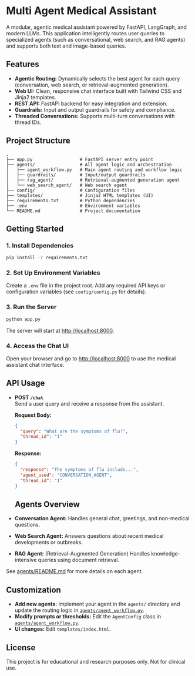 # Multi Agent Medical Assistant

A modular, agentic medical assistant powered by FastAPI, LangGraph, and modern LLMs. This application intelligently routes user queries to specialized agents (such as conversational, web search, and RAG agents) and supports both text and image-based queries.

## Features

- **Agentic Routing:** Dynamically selects the best agent for each query (conversation, web search, or retrieval-augmented generation).
- **Web UI:** Clean, responsive chat interface built with Tailwind CSS and Jinja2 templates.
- **REST API:** FastAPI backend for easy integration and extension.
- **Guardrails:** Input and output guardrails for safety and compliance.
- **Threaded Conversations:** Supports multi-turn conversations with thread IDs.

## Project Structure

```
.
├── app.py                  # FastAPI server entry point
├── agents/                 # All agent logic and orchestration
│   ├── agent_workflow.py   # Main agent routing and workflow logic
│   ├── guardrails/         # Input/output guardrails
│   ├── rag_agent/          # Retrieval-augmented generation agent
│   └── web_search_agent/   # Web search agent
├── config/                 # Configuration files
├── templates/              # Jinja2 HTML templates (UI)
├── requirements.txt        # Python dependencies
├── .env                    # Environment variables
└── README.md               # Project documentation
```

## Getting Started

### 1. Install Dependencies

```sh
pip install -r requirements.txt
```

### 2. Set Up Environment Variables

Create a `.env` file in the project root. Add any required API keys or configuration variables (see `config/config.py` for details).

### 3. Run the Server

```sh
python app.py
```

The server will start at [http://localhost:8000](http://localhost:8000).

### 4. Access the Chat UI

Open your browser and go to [http://localhost:8000](http://localhost:8000) to use the medical assistant chat interface.

## API Usage

- **POST `/chat`**  
  Send a user query and receive a response from the assistant.

  **Request Body:**
  ```json
  {
    "query": "What are the symptoms of flu?",
    "thread_id": "1"
  }
  ```

  **Response:**
  ```json
  {
    "response": "The symptoms of flu include...",
    "agent_used": "CONVERSATION_AGENT",
    "thread_id": "1"
  }
  ```

  ## Agents Overview

- **Conversation Agent:** Handles general chat, greetings, and non-medical questions.
- **Web Search Agent:** Answers questions about recent medical developments or outbreaks.
- **RAG Agent:** (Retrieval-Augmented Generation) Handles knowledge-intensive queries using document retrieval.

See [agents/README.md](agents/README.md) for more details on each agent.

## Customization

- **Add new agents:** Implement your agent in the `agents/` directory and update the routing logic in [`agents/agent_workflow.py`](agents/agent_workflow.py).
- **Modify prompts or thresholds:** Edit the `AgentConfig` class in [`agents/agent_workflow.py`](agents/agent_workflow.py).
- **UI changes:** Edit `templates/index.html`.

## License

This project is for educational and research purposes only. Not for clinical use.
